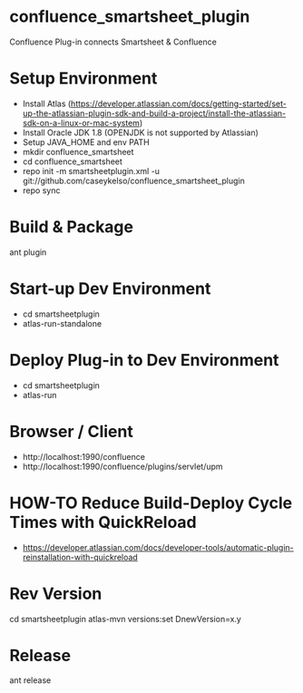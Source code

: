 # confluence_smartsheet_plugin
Confluence Plug-in connects Smartsheet &amp; Confluence

# Setup Environment
* Install Atlas (https://developer.atlassian.com/docs/getting-started/set-up-the-atlassian-plugin-sdk-and-build-a-project/install-the-atlassian-sdk-on-a-linux-or-mac-system)
* Install Oracle JDK 1.8 (OPENJDK is not supported by Atlassian)
* Setup JAVA_HOME and env PATH
* mkdir confluence_smartsheet
* cd confluence_smartsheet
* repo init -m smartsheetplugin.xml -u git://github.com/caseykelso/confluence_smartsheet_plugin
* repo sync

# Build & Package
ant plugin

# Start-up Dev Environment
* cd smartsheetplugin
* atlas-run-standalone

# Deploy Plug-in to Dev Environment
* cd smartsheetplugin
* atlas-run

# Browser / Client
* http://localhost:1990/confluence
* http://localhost:1990/confluence/plugins/servlet/upm

# HOW-TO Reduce Build-Deploy Cycle Times  with QuickReload
* https://developer.atlassian.com/docs/developer-tools/automatic-plugin-reinstallation-with-quickreload

# Rev Version
cd smartsheetplugin
atlas-mvn versions:set DnewVersion=x.y

# Release
ant release


